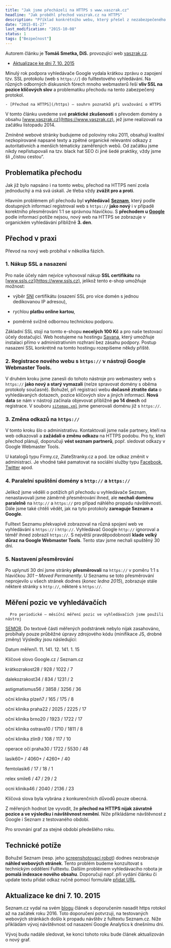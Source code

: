 ```yaml
---
title: "Jak jsme přecházeli na HTTPS s www.vaszrak.cz"
headline: "Jak proběhl přechod vaszrak.cz na HTTPS"
description: "Příklad konkrétního webu, který přešel z nezabezpečeného HTTP na HTTPS."
date: "2015-01-27"
last_modification: "2015-10-08"
status: 1
tags: ["Bezpečnost"]
---
```


Autorem článku je **Tomáš Smetka, DiS.** provozující web [vaszrak.cz](https://www.vaszrak.cz/).

  - [Aktualizace ke dni 7. 10. 2015](#aktualizace)

Minulý rok podpora vyhledávače Google vydala krátkou zprávu o zapojení tzv. SSL protokolu (web s `https://`) do fulltextového vyhledávání.     Na různých odborných diskusních fórech mnoho webmasterů řeší **vliv SSL na pozice klíčových slov** a problematiku přechodu na tento zabezpečený protokol.

    - [Přechod na HTTPS](/https) – souhrn poznatků při uvažování o HTTPS

V tomto článku uvedeme své **praktické zkušenosti** s převodem domény a obsahu 
  [www.vaszrak.cz](https://www.vaszrak.cz), jež jsme realizovali na začátku listopadu 2014.

Zmíněné webové stránky budujeme od poloviny roku 2011, obsahují kvalitní nezkopírované napsané texty a zpětné organické relevantní odkazy z autoritativních a menších tématicky zaměřených webů.    Od začátku jsme nikdy nepřistupovali na tzv. black hat SEO či jiné šedé praktiky, vždy jsme šli „čistou cestou“.

## Problematika přechodu

Jak již bylo napsáno i na tomto webu, přechod na HTTPS není zcela jednoduchý a má svá úskalí. Je třeba vždy **zvážit pro a proti**.

Hlavním problémem při přechodu byl **vyhledávač [Seznam](/seznam)**, který podle dostupných informací registroval web s `https://` **jako nový** i v případě korektního přesměrování 1:1 se správnou hlavičkou.       S **přechodem u [Google](/google)** podle informací potíže nejsou, nový web na HTTPS se zobrazuje v organickém vyhledávání přibližně **3. den**.

## Přechod v praxi

Převod na nový web probíhal v několika fázích.

### 1. Nákup SSL a nasazení

Pro naše účely nám nejvíce vyhovoval nákup **SSL certifikátu** na 
  [www.ssls.cz](https://www.ssls.cz), jelikož tento e-shop umožňuje možnost:

  - výběr [SNI](http://cs.wikipedia.org/wiki/Server_Name_Indication) certifikátu (osazení SSL pro více domén s jednou dedikovanou IP adresou),

  - rychlou **platbu online kartou**,

  - poměrně svižně odbornou technickou podporu.

Základní SSL stojí na tomto e-shopu **necelých 100 Kč** a pro naše testovací účely dostačující. Web hostujeme na hostingu 
  [Savana](http://www.savana.cz), který umožňuje instalaci přímo v administrativním rozhraní bez zásahu podpory. Postup nasazení SSL konkrétně na tomto hostingu rozepíšeme někdy příště.

### 2. Registrace nového webu s `https://` v nástroji Google Webmaster Tools.

V druhém kroku jsme zanesli do tohoto nástroje pro webmastery web s `https://` **jako nový a starý vymazali** (nelze spravovat domény s oběma protokoly současně). Bohužel, při registraci webu **dočasně ztratíte data** o vyhledávaných dotazech, pozice klíčových slov a jiných informací. **Nová data** se nám v nástroji začínala objevovat přibližně **po 14 dnech** od registrace. V souboru [`sitemap.xml`](/sitemap) jsme generovali doménu již s `https://`.

### 3. Změna odkazů na `https://`

V tomto kroku šlo o administrativu. Kontaktovali jsme naše partnery, kteří na web odkazovali a **zažádali o změnu odkazu** na HTTPS podobu. Pro ty, kteří přechod plánují, doporučuji **vést seznam partnerů**, popř. sledovat odkazy v Google Webmaster Tools.

U katalogů typu Firmy.cz, ZlateStranky.cz a pod. lze odkaz změnit v administraci. Je vhodné také pamatovat na sociální služby typu [Facebook](/facebook), [Twitter](/twitter) apod.

### 4.  Paralelní  spuštění domény s `http://` a `https://`

Jelikož jsme věděli o potížích při přechodu u vyhledávače Seznam, nenastavovali jsme záměrně přesměrování ihned, ale **nechali doménu paralelně** na `http://` a `https://` pro případ náhlého propadu návštěvnosti. Dále jsme také chtěli vědět, jak na tyto protokoly **zareaguje Seznam a Google**.

Fulltext Seznamu překvapivě zobrazoval na různá spojení web ve vyhledávání s `https://` i `http://`.       Vyhledávač Google `http://` ignoroval a téměř ihned zobrazil `https://`. S největší pravděpodobností **klade velký důraz na Google Webmaster Tools**. Tento stav jsme nechali spuštěný 30 dní.

### 5. Nastavení přesměrování

Po uplynutí 30 dní jsme stránky **přesměrovali** na `https://` v poměru 1:1 s hlavičkou *301 – Moved Permanently*. U Seznamu se toto přesměrování neprojevilo u všech stránek dodnes (*konec ledna 2015*), zobrazuje stále některé stránky s `http://`, některé s `https://`.

## Měření pozic ve vyhledávačích

      Pro periodické – měsíční měření pozic ve vyhledávačích jsme použili nástroj 
  [SEMOR](http://www.semor.cz). Do textové části měřených podstránek nebylo nijak zasahováno, probíhaly pouze průběžné úpravy zdrojového kódu (minifikace JS, drobné změny) Výsledky jsou následující:

  Datum měření1. 11. 141. 12. 141. 1. 15
  
  Klíčové slovo 
    Google.cz / Seznam.cz
  
  krátkozrakost28 / 928 / 1022 / 7
  
  dalekozrakost34 / 834 / 1231 / 2
  
  astigmatismus56 / 3858 / 3256 / 36
  
  oční klinika plzeň7 / 165 / 175 / 8
  
  oční klinika praha22 / 2025 / 2225 / 17
  
  oční klinika brno20 / 1923 / 1722 / 17
  
  oční klinika ostrava10 / 1710 / 1811 / 8
  
  oční klinika zlín9 / 108 / 117 / 10
  
  operace očí praha30 / 1722 / 5530 / 48
  
  lasik60+  / 4060+  / 4260+  / 40
  
  femtolasik6 / 17  / 18  / 1
  
  relex smile6 / 47  / 29  / 2
  
  ocni klinika46 / 2040  / 2136  / 23

  Klíčová slova byla vybrána z konkurenčních důvodů pouze obecná.

   Z měřených hodnot lze vyvodit, že **přechod na HTTPS nijak závratně pozice a ve výsledku i návštěvnost nemění**. Níže přikládáme návštěvnost z Google i Seznam z testovaného období.

Pro srovnání graf za stejné období předešlého roku.

## Technické potíže

Bohužel Seznam (resp. jeho [screenshotovací robot](/nahled-seznam)) dodnes nezobrazuje **náhled webových stránek**. Tento problém budeme konzultovat s technickým oddělení Fulltextu.   Dalším problémem vyhledávacího robota je **pomalá indexace nového obsahu**. Doporučuji např. při vydání článku či update textu přidat odkaz ručně pomocí formuláře
  [přidat URL](/pridat-url).

## Aktualizace ke dni 7. 10. 2015

Seznam.cz vydal na svém [blogu](http://fulltext.sblog.cz/2015/10/06/3254/) článek s doporučením nasadit https rotokol až na začátek roku 2016. Toto doporučení potvrzuji, na testovaných webových stránkách došlo k propadu návštěv z fulltextu Seznam.cz. Níže přikládám vývoj návštěvnost od nasazení Google Analytics k dnešnímu dni.

Vývoj budu nadále sledovat, ke konci tohoto roku bude článek aktualizován o nový graf.